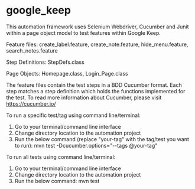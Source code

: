 # google_keep
This automation framework uses Selenium Webdriver, Cucumber and Junit within a page object model to test features within Google Keep.

Feature files: 
create_label.feature,
create_note.feature,
hide_menu.feature,
search_notes.feature

Step Definitions:
StepDefs.class

Page Objects: 
Homepage.class, Login_Page.class

The feature files contain the test steps in a BDD Cucumber format. Each step matches a step definition which holds the functions 
implemented for the test.
To read more information about Cucumber, please visit https://cucumber.io/

To run a specific test/tag using command line/terminal:
1) Go to your terminal/command line interface
2) Change directory location to the automation project
3) Run the below command (replace "your-tag" with the tag/test you want to run):
mvn test -Dcucumber.options="--tags @your-tag"

To run all tests using command line/terminal:
1) Go to your terminal/command line interface
2) Change directory location to the automation project
3) Run the below command:
mvn test
